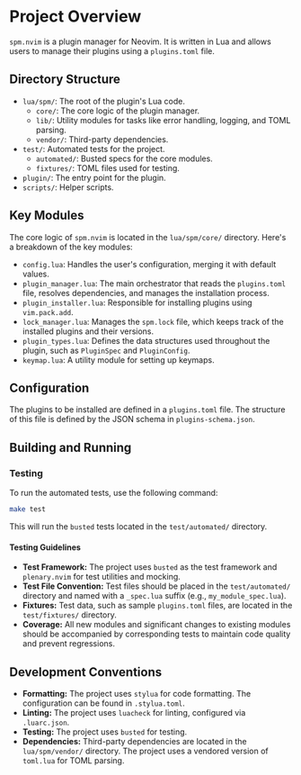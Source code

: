 # Project Overview

`spm.nvim` is a plugin manager for Neovim. It is written in Lua and allows users to manage their plugins using a `plugins.toml` file.

## Directory Structure

*   `lua/spm/`: The root of the plugin's Lua code.
    *   `core/`: The core logic of the plugin manager.
    *   `lib/`: Utility modules for tasks like error handling, logging, and TOML parsing.
    *   `vendor/`: Third-party dependencies.
*   `test/`: Automated tests for the project.
    *   `automated/`: Busted specs for the core modules.
    *   `fixtures/`: TOML files used for testing.
*   `plugin/`: The entry point for the plugin.
*   `scripts/`: Helper scripts.

## Key Modules

The core logic of `spm.nvim` is located in the `lua/spm/core/` directory. Here's a breakdown of the key modules:

*   `config.lua`: Handles the user's configuration, merging it with default values.
*   `plugin_manager.lua`: The main orchestrator that reads the `plugins.toml` file, resolves dependencies, and manages the installation process.
*   `plugin_installer.lua`: Responsible for installing plugins using `vim.pack.add`.
*   `lock_manager.lua`: Manages the `spm.lock` file, which keeps track of the installed plugins and their versions.
*   `plugin_types.lua`: Defines the data structures used throughout the plugin, such as `PluginSpec` and `PluginConfig`.
*   `keymap.lua`: A utility module for setting up keymaps.

## Configuration

The plugins to be installed are defined in a `plugins.toml` file. The structure of this file is defined by the JSON schema in `plugins-schema.json`.

## Building and Running

### Testing

To run the automated tests, use the following command:

```bash
make test
```

This will run the `busted` tests located in the `test/automated/` directory.

#### Testing Guidelines

*   **Test Framework:** The project uses `busted` as the test framework and `plenary.nvim` for test utilities and mocking.
*   **Test File Convention:** Test files should be placed in the `test/automated/` directory and named with a `_spec.lua` suffix (e.g., `my_module_spec.lua`).
*   **Fixtures:** Test data, such as sample `plugins.toml` files, are located in the `test/fixtures/` directory.
*   **Coverage:** All new modules and significant changes to existing modules should be accompanied by corresponding tests to maintain code quality and prevent regressions.

## Development Conventions

*   **Formatting:** The project uses `stylua` for code formatting. The configuration can be found in `.stylua.toml`.
*   **Linting:** The project uses `luacheck` for linting, configured via `.luarc.json`.
*   **Testing:** The project uses `busted` for testing.
*   **Dependencies:** Third-party dependencies are located in the `lua/spm/vendor/` directory. The project uses a vendored version of `toml.lua` for TOML parsing.